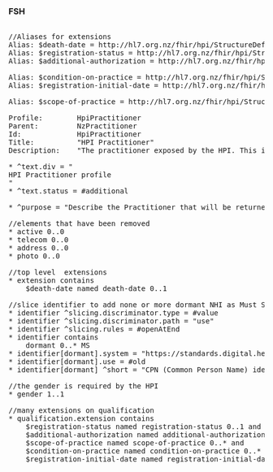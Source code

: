 
### FSH
<pre>

//Aliases for extensions
Alias: $death-date = http://hl7.org.nz/fhir/hpi/StructureDefinition/death-date
Alias: $registration-status = http://hl7.org.nz/fhir/hpi/StructureDefinition/registration-status
Alias: $additional-authorization = http://hl7.org.nz/fhir/hpi/StructureDefinition/additional-authorization

Alias: $condition-on-practice = http://hl7.org.nz/fhir/hpi/StructureDefinition/condition-on-practice
Alias: $registration-initial-date = http://hl7.org.nz/fhir/hpi/StructureDefinition/registration-initial-date

Alias: $scope-of-practice = http://hl7.org.nz/fhir/hpi/StructureDefinition/scope-of-practice

Profile:        HpiPractitioner
Parent:         NzPractitioner
Id:             HpiPractitioner
Title:          "HPI Practitioner"
Description:    "The practitioner exposed by the HPI. This is the person who delivers care - regardless of qualification."

* ^text.div = "<div xmlns='http://www.w3.org/1999/xhtml'>HPI Practitioner profile</div>"
* ^text.status = #additional

* ^purpose = "Describe the Practitioner that will be returned by the HPI"

//elements that have been removed
* active 0..0
* telecom 0..0
* address 0..0
* photo 0..0

//top level  extensions
* extension contains 
    $death-date named death-date 0..1 

//slice identifier to add none or more dormant NHI as Must Support
* identifier ^slicing.discriminator.type = #value
* identifier ^slicing.discriminator.path = "use"
* identifier ^slicing.rules = #openAtEnd
* identifier contains 
    dormant 0..* MS
* identifier[dormant].system = "https://standards.digital.health.nz/id/hpi-person"
* identifier[dormant].use = #old
* identifier[dormant] ^short = "CPN (Common Person Name) identifiers that have been deprecated for this Person"

//the gender is required by the HPI
* gender 1..1

//many extensions on qualification
* qualification.extension contains
    $registration-status named registration-status 0..1 and
    $additional-authorization named additional-authorization 0..* and
    $scope-of-practice named scope-of-practice 0..* and
    $condition-on-practice named condition-on-practice 0..* and
    $registration-initial-date named registration-initial-date 0..1



</pre>